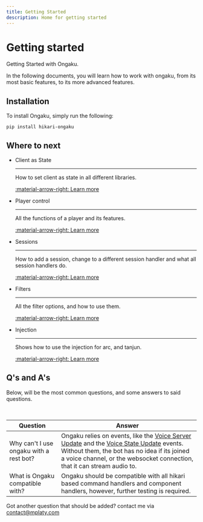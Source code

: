 ```yaml
---
title: Getting Started
description: Home for getting started
---
```


# Getting started

Getting Started with Ongaku.

In the following documents, you will learn how to work with ongaku, from its most basic features, to its more advanced features.

## Installation

To install Ongaku, simply run the following:

```
pip install hikari-ongaku
```

## Where to next

<div class="grid cards" markdown>

 -  Client as State

    ---

    How to set client as state in all different libraries.

    [:material-arrow-right: Learn more](./client.md)

 -  Player control

    ---

    All the functions of a player and its features.

    [:material-arrow-right: Learn more](./player.md)

 -  Sessions

    ---

    How to add a session, change to a different session handler and what all session handlers do.

    [:material-arrow-right: Learn more](./session.md)

 -  Filters

    ---

    All the filter options, and how to use them.

    [:material-arrow-right: Learn more](./filter.md)

 -  Injection

    ---

    Shows how to use the injection for arc, and tanjun.

    [:material-arrow-right: Learn more](./injection.md)

</div>

## Q's and A's

Below, will be the most common questions, and some answers to said questions.

<br>

|Question|Answer|
|--------|------|
|Why can't I use ongaku with a rest bot?|Ongaku relies on events, like the [Voice Server Update](https://docs.hikari-py.dev/en/latest/reference/hikari/events/voice_events/#hikari.events.voice_events.VoiceServerUpdateEvent) and the [Voice State Update](https://docs.hikari-py.dev/en/latest/reference/hikari/events/voice_events/#hikari.events.voice_events.VoiceStateUpdateEvent) events. Without them, the bot has no idea if its joined a voice channel, or the websocket connection, that it can stream audio to.|
|What is Ongaku compatible with?|Ongaku should be compatible with all hikari based command handlers and component handlers, however, further testing is required.|

Got another question that should be added? contact me via [contact@mplaty.com](mailto:contact@mplaty.com)
